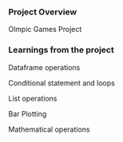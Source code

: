### Project Overview

 Olmpic Games Project


### Learnings from the project

 Dataframe operations

Conditional statement and loops

List operations

Bar Plotting

Mathematical operations


